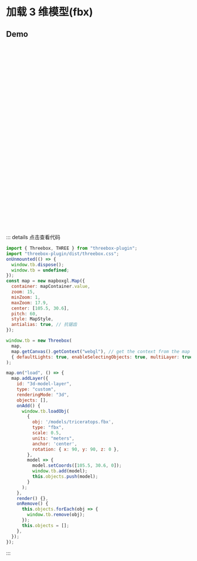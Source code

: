 # 加载 3 维模型(fbx)

## Demo

<div class="map-box">
  <div ref="mapContainer" class="map-container" />
</div>

<script setup>
import 'mapbox-gl/dist/mapbox-gl.css'
import 'threebox-plugin/dist/threebox.css'
import { onMounted, ref, onUnmounted } from 'vue'
import mapboxgl from 'mapbox-gl'
import MapStyle from '../data/map_tian.json'
import threeboxPlugin from 'threebox-plugin';
const { Threebox, THREE } = threeboxPlugin
const mapContainer = ref()
let map
onUnmounted(() => {
  window.tb.dispose()
  window.tb = undefined
})
onMounted(() => {
  map = new mapboxgl.Map({
    container: mapContainer.value,
    zoom: 15,
    minZoom: 1,
    maxZoom: 17.9,
    center: [105.5, 30.6],
    pitch: 60,
    style: MapStyle,
    antialias: true
  })

  window.tb = new Threebox(
    map,
    map.getCanvas().getContext('webgl'),
    { defaultLights: true, enableSelectingObjects: true, multiLayer: true }
  )

  map.on('load', () => {
    map.addLayer({
      id: '3d-model-layer',
      type: 'custom',
      renderingMode: '3d',
      objects: [],
      onAdd() {
        window.tb.loadObj({
          obj: window.origin + '/mapbox-utils-docs/models/triceratops.fbx',
          type: 'fbx',
          scale: 0.5,
          units: 'meters',
          anchor: 'center',
          rotation: { x: 90, y: 90, z: 0 },
        },  (model) => {
          model.setCoords([105.5, 30.6, 0])
          window.tb.add(model);
          this.objects.push(model)
        })
      },
      render() {},
      onRemove() {
        this.objects.forEach(obj => {
          window.tb.remove(obj)
        })
        this.objects = [];
      }
    })
  })
})
</script>

<style>
.map-box {
  width: 100%;
  height: 500px;
  position: relative;
}

.map-box .map-container {
  width: 100%;
  height: 100%;
}
</style>

::: details 点击查看代码

```js
import { Threebox, THREE } from "threebox-plugin";
import "threebox-plugin/dist/threebox.css";
onUnmounted(() => {
  window.tb.dispose();
  window.tb = undefined;
});
const map = new mapboxgl.Map({
  container: mapContainer.value,
  zoom: 15,
  minZoom: 1,
  maxZoom: 17.9,
  center: [105.5, 30.6],
  pitch: 60,
  style: MapStyle,
  antialias: true, // 抗锯齿
});

window.tb = new Threebox(
  map,
  map.getCanvas().getContext("webgl"), // get the context from the map canvas
  { defaultLights: true, enableSelectingObjects: true, multiLayer: true }
);

map.on("load", () => {
  map.addLayer({
    id: "3d-model-layer",
    type: "custom",
    renderingMode: "3d",
    objects: [],
    onAdd() {
      window.tb.loadObj(
        {
          obj: '/models/triceratops.fbx',
          type: "fbx",
          scale: 0.5,
          units: "meters",
          anchor: 'center',
          rotation: { x: 90, y: 90, z: 0 },
        },
        model => {
          model.setCoords([105.5, 30.6, 0]);
          window.tb.add(model);
          this.objects.push(model);
        }
      );
    },
    render() {},
    onRemove() {
      this.objects.forEach(obj => {
        window.tb.remove(obj);
      });
      this.objects = [];
    },
  });
});
```

:::
